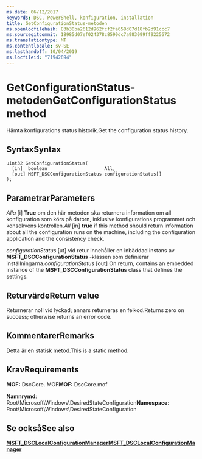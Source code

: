```yaml
---
ms.date: 06/12/2017
keywords: DSC, PowerShell, konfiguration, installation
title: GetConfigurationStatus-metoden
ms.openlocfilehash: 83b30ba2612d962fcf2fa658d07d18fb2d91ccc7
ms.sourcegitcommit: 18985d07ef024378c8590dc7a983099ff9225672
ms.translationtype: MT
ms.contentlocale: sv-SE
ms.lasthandoff: 10/04/2019
ms.locfileid: "71942694"
---
```

# <a name="getconfigurationstatus-method"></a><span data-ttu-id="b94eb-103">GetConfigurationStatus-metoden</span><span class="sxs-lookup"><span data-stu-id="b94eb-103">GetConfigurationStatus method</span></span>

<span data-ttu-id="b94eb-104">Hämta konfigurations status historik.</span><span class="sxs-lookup"><span data-stu-id="b94eb-104">Get the configuration status history.</span></span>

## <a name="syntax"></a><span data-ttu-id="b94eb-105">Syntax</span><span class="sxs-lookup"><span data-stu-id="b94eb-105">Syntax</span></span>

```mof
uint32 GetConfigurationStatus(
  [in]  boolean                     All,
  [out] MSFT_DSCConfigurationStatus configurationStatus[]
);
```

## <a name="parameters"></a><span data-ttu-id="b94eb-106">Parametrar</span><span class="sxs-lookup"><span data-stu-id="b94eb-106">Parameters</span></span>

<span data-ttu-id="b94eb-107">*Alla* \[i\] **True** om den här metoden ska returnera information om all konfiguration som körs på datorn, inklusive konfigurations programmet och konsekvens kontrollen.</span><span class="sxs-lookup"><span data-stu-id="b94eb-107">*All* \[in\] **true** if this method should return information about all the configuration runs on the machine, including the configuration application and the consistency check.</span></span>

<span data-ttu-id="b94eb-108">*configurationStatus* \[ut\] vid retur innehåller en inbäddad instans av **MSFT_DSCConfigurationStatus** -klassen som definierar inställningarna.</span><span class="sxs-lookup"><span data-stu-id="b94eb-108">*configurationStatus* \[out\] On return, contains an embedded instance of the **MSFT_DSCConfigurationStatus** class that defines the settings.</span></span>

## <a name="return-value"></a><span data-ttu-id="b94eb-109">Returvärde</span><span class="sxs-lookup"><span data-stu-id="b94eb-109">Return value</span></span>

<span data-ttu-id="b94eb-110">Returnerar noll vid lyckad; annars returneras en felkod.</span><span class="sxs-lookup"><span data-stu-id="b94eb-110">Returns zero on success; otherwise returns an error code.</span></span>

## <a name="remarks"></a><span data-ttu-id="b94eb-111">Kommentarer</span><span class="sxs-lookup"><span data-stu-id="b94eb-111">Remarks</span></span>

<span data-ttu-id="b94eb-112">Detta är en statisk metod.</span><span class="sxs-lookup"><span data-stu-id="b94eb-112">This is a static method.</span></span>

## <a name="requirements"></a><span data-ttu-id="b94eb-113">Krav</span><span class="sxs-lookup"><span data-stu-id="b94eb-113">Requirements</span></span>

<span data-ttu-id="b94eb-114">**MOF:** DscCore. MOF</span><span class="sxs-lookup"><span data-stu-id="b94eb-114">**MOF:** DscCore.mof</span></span>

<span data-ttu-id="b94eb-115">**Namnrymd**: Root\Microsoft\Windows\DesiredStateConfiguration</span><span class="sxs-lookup"><span data-stu-id="b94eb-115">**Namespace**: Root\Microsoft\Windows\DesiredStateConfiguration</span></span>

## <a name="see-also"></a><span data-ttu-id="b94eb-116">Se också</span><span class="sxs-lookup"><span data-stu-id="b94eb-116">See also</span></span>

[<span data-ttu-id="b94eb-117">**MSFT_DSCLocalConfigurationManager**</span><span class="sxs-lookup"><span data-stu-id="b94eb-117">**MSFT_DSCLocalConfigurationManager**</span></span>](msft-dsclocalconfigurationmanager.md)

